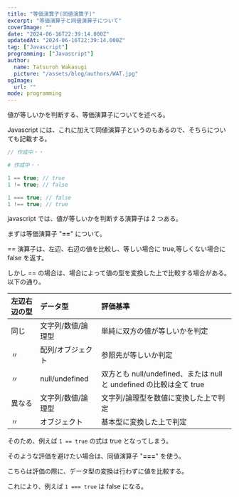 ```yaml
---
title: "等価演算子(同値演算子)"
excerpt: "等価演算子と同値演算子について"
coverImage: ""
date: "2024-06-16T22:39:14.000Z"
updatedAt: "2024-06-16T22:39:14.000Z"
tag: ["Javascript"]
programming: ["Javascript"]
author:
  name: Tatsuroh Wakasugi
  picture: "/assets/blog/authors/WAT.jpg"
ogImage:
  url: ""
mode: programming
---
```


値が等しいかを判断する、等価演算子についてを述べる。

Javascript には、これに加えて同値演算子というのもあるので、そちらについても記載する。

<div class="note_content_by_programming_language" id="note_content_Java">

```java
// 作成中・・
```

</div>
<div class="note_content_by_programming_language" id="note_content_Python">

```python
# 作成中・・
```

</div>
<div class="note_content_by_programming_language" id="note_content_Javascript">

```javascript
1 == true; // true
1 != true; // false

1 === true; // false
1 !== true; // true
```

javascript では、値が等しいかを判断する演算子は 2 つある。

まずは等価演算子 "**==**" について。

== 演算子は、左辺、右辺の値を比較し、等しい場合に true,等しくない場合に false を返す。

しかし == の場合は、場合によって値の型を変換した上で比較する場合がある。以下の通り。

| 左辺右辺の型 | データ型           | 評価基準                                                            |
| :----------- | :----------------- | :------------------------------------------------------------------ |
| 同じ         | 文字列/数値/論理型 | 単純に双方の値が等しいかを判定                                      |
| 〃           | 配列/オブジェクト  | 参照先が等しいか判定                                                |
| 〃           | null/undefined     | 双方とも null/undefined、または null と undefined の比較は全て true |
| 異なる       | 文字列/数値/論理型 | 文字列/論理型を数値に変換した上で判定                               |
| 〃           | オブジェクト       | 基本型に変換した上で判定                                            |

そのため、例えば `1 == true` の式は true となってしまう。

そのような評価を避けたい場合は、同値演算子 "**===**" を使う。

こちらは評価の際に、データ型の変換は行わずに値を比較する。

これにより、例えば `1 === true` は false になる。

</div>
